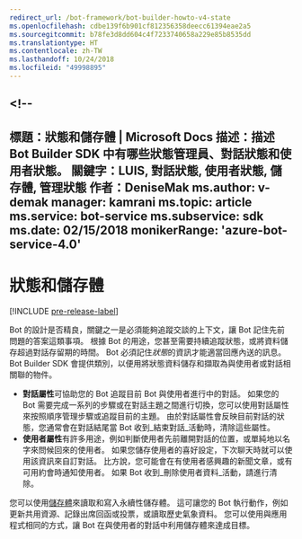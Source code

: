 ```yaml
---
redirect_url: /bot-framework/bot-builder-howto-v4-state
ms.openlocfilehash: cdbe139f6b901cf812356358deecc61394eae2a5
ms.sourcegitcommit: b78fe3d8dd604c4f7233740658a229e85b8535dd
ms.translationtype: HT
ms.contentlocale: zh-TW
ms.lasthandoff: 10/24/2018
ms.locfileid: "49998895"
---
```

<a name="--"></a><!--
---
標題：狀態和儲存體 | Microsoft Docs 描述：描述 Bot Builder SDK 中有哪些狀態管理員、對話狀態和使用者狀態。
關鍵字：LUIS, 對話狀態, 使用者狀態, 儲存體, 管理狀態 作者：DeniseMak ms.author: v-demak manager: kamrani ms.topic: article ms.service: bot-service ms.subservice: sdk ms.date: 02/15/2018 monikerRange: 'azure-bot-service-4.0'
---

# <a name="state-and-storage"></a>狀態和儲存體
[!INCLUDE [pre-release-label](../includes/pre-release-label.md)]

Bot 的設計是否精良，關鍵之一是必須能夠追蹤交談的上下文，讓 Bot 記住先前問題的答案這類事項。
根據 Bot 的用途，您甚至需要持續追蹤狀態，或將資料儲存超過對話存留期的時間。
Bot 必須記住*狀態*的資訊才能適當回應內送的訊息。 Bot Builder SDK 會提供類別，以便用將狀態資料儲存和擷取為與使用者或對話相關聯的物件。

* **對話屬性**可協助您的 Bot 追蹤目前 Bot 與使用者進行中的對話。 如果您的 Bot 需要完成一系列的步驟或在對話主題之間進行切換，您可以使用對話屬性來按照順序管理步驟或追蹤目前的主題。 由於對話屬性會反映目前對話的狀態，您通常會在對話結尾當 Bot 收到_結束對話_活動時，清除這些屬性。
* **使用者屬性**有許多用途，例如判斷使用者先前離開對話的位置，或單純地以名字來問候回來的使用者。 如果您儲存使用者的喜好設定，下次聊天時就可以使用該資訊來自訂對話。 比方說，您可能會在有使用者感興趣的新聞文章，或有可用約會時通知使用者。 如果 Bot 收到_刪除使用者資料_活動，請進行清除。

您可以使用[儲存體](bot-builder-howto-v4-storage.md)來讀取和寫入永續性儲存體。 這可讓您的 Bot 執行動作，例如更新共用資源、記錄出席回函或投票，或讀取歷史氣象資料。 您可以使用與應用程式相同的方式，讓 Bot 在與使用者的對話中利用儲存體來達成目標。

<!-- 
*Conversation state* pertains to the current conversation that the user is having with your bot. When the conversation ends, your bot deletes this data.

You can also store *user state* that persists after a conversation ends. For example, if you store a user's preferences, you can use that information to customize the conversation the next time you chat. For example, you might alert the user to a news article about a topic that interests her, or alert a user when an appointment becomes available. 
-->

<!-- You should generally avoid saving state using a global variable or function closures.
Doing so will create issues when you want to scale out your bot. Instead, use the conversation state and user state middleware that the BotBuilder SDK provides --> 

<!--
## Types of underlying storage

The SDK provides bot state manager middleware to persist conversation and user state. State can be accessed using the bot's context. This state manager can use Azure Table Storage, file storage, or memory storage as the underlying data storage. You can also create your own storage components for your bot.

Bots built using Azure Table Storage can be designed to be stateless and scalable across multiple compute nodes.

> [!NOTE] 
> File and memory storage won't scale across nodes.

## Writing directly to storage

You can also use the Bot Builder SDK to read and write data directly to storage, without using middleware or without using the bot context. This can be appropriate to data that your bot uses, that comes from a source outside your bot's conversation flow.

For example, let's say your bot allows the user to ask for the weather report, and your bot retrieves the weather report for a specified date, by reading it from an external database. The content of the weather database isn't dependent on user information or the conversation context, so you could just read it directly from storage instead of using the state manager.  See [How to write directly to storage](bot-builder-howto-v4-storage.md) for an example.

## Next steps

Next, lets get into how activities are processed, in depth, and how we respond to them.

> [!div class="nextstepaction"]
> [Activity Processing](bot-builder-concept-activity-processing.md)

## Additional resources

- [How to save state](bot-builder-howto-v4-state.md)
- [How to write directly to storage](bot-builder-howto-v4-storage.md)

-->
